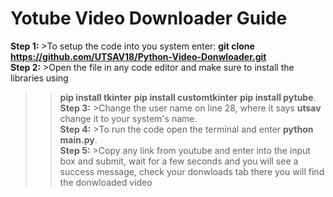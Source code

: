 # Yotube Video Downloader Guide

**Step 1:** >To setup the code into you system enter: **git clone https://github.com/UTSAV18/Python-Video-Donwloader.git** <br>
**Step 2:** >Open the file in any code editor and make sure to install the libraries using 
>> **pip install tkinter** 
>> **pip install customtkinter**
>> **pip install pytube**.<br>
**Step 3:** >Change the user name on line 28, where it says **utsav** change it to your system's name.<br>
**Step 4:** >To run the code open the terminal and enter **python main.py**.<br>
**Step 5:** >Copy any link from youtube and enter into the input box and submit, wait for a few seconds and you will see a success message, check your donwloads tab there you will find the donwloaded video
